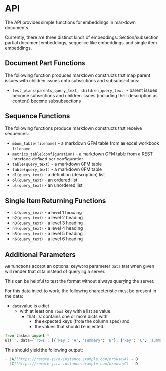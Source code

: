 # API

The API provides simple functions for embeddings in markdown documents.

Currently, there are three distinct kinds of embeddings: Section/subsection partial document embeddings, sequence like embeddings, and single item embeddings.

## Document Part Functions

The following function produces markdown constructs that map parent issues with children issues onto subsections and subsubsections:

* `test_plans(parents_query_text, children_query_text)` - parent issues become subsections and children issues (including their description as content) become subsubsections

## Sequence Functions

The following functions produce markdown constructs that receive sequences:

* `mbom_table(filename)` - a markdown GFM table from an excel workbook `filename`
* `metrics_table(configuration)` - a markdown GFM table from a REST interface defined per configuration
* `table(query_text)` - a markdown GFM table
* `table(query_text)` - a markdown GFM table
* `dl(query_text)` - a definition (description) list
* `ol(query_text)` - an ordered list
* `ul(query_text)` - an unordered list

## Single Item Returning Functions

* `h1(query_text)` - a level 1 heading
* `h2(query_text)` - a level 2 heading
* `h3(query_text)` - a level 3 heading
* `h4(query_text)` - a level 4 heading
* `h5(query_text)` - a level 5 heading
* `h6(query_text)` - a level 6 heading

## Additional Parameters

All functions accept an optional keyword parameter `data` that when given will render that data instead of querying a server.

This can be helpful to test the format without always querying the server.

For this data inject to work, the following characteristic must be present in the data:

* `data`value is a dict
    * with at least one `rows` key with a list as value.
        * that list contains one or more dicts with 
            * the expected keys (from the column spec) and
            * the values that should be injected.

```python
from laskea import *
ul('', data={'rows': [{'key': 'A', 'summary': 'B'}, {'key': 'C', 'summary': 'D'}]})
```

This should yield the following output:

```markdown
- [A](https://remote-jira-instance.example.com/browse/A) - B
- [C](https://remote-jira-instance.example.com/browse/C) - D

```
